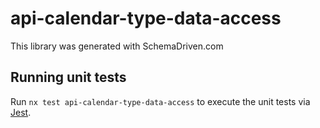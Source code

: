 
# api-calendar-type-data-access

This library was generated with SchemaDriven.com

## Running unit tests

Run `nx test api-calendar-type-data-access` to execute the unit tests via [Jest](https://jestjs.io).


